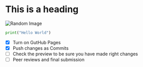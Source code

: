 # This is a heading

![Random Image](https://images.pexels.com/photos/127438/pexels-photo-127438.jpeg?auto=compress&cs=tinysrgb&w=1260&h=750&dpr=1)


``` python
print("Hello World")
```


- [x] Turn on GutHub Pages
- [x] Push changes as Commits
- [ ] Check the preview to be sure you have made right changes
- [ ] Peer reviews and final submission
